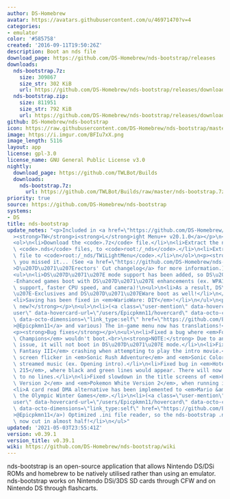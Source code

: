 ```yaml
---
author: DS-Homebrew
avatar: https://avatars.githubusercontent.com/u/46971470?v=4
categories:
- emulator
color: '#585758'
created: '2016-09-11T19:50:26Z'
description: Boot an nds file
download_page: https://github.com/DS-Homebrew/nds-bootstrap/releases
downloads:
  nds-bootstrap.7z:
    size: 309867
    size_str: 302 KiB
    url: https://github.com/DS-Homebrew/nds-bootstrap/releases/download/v0.39.1/nds-bootstrap.7z
  nds-bootstrap.zip:
    size: 811951
    size_str: 792 KiB
    url: https://github.com/DS-Homebrew/nds-bootstrap/releases/download/v0.39.1/nds-bootstrap.zip
github: DS-Homebrew/nds-bootstrap
icon: https://raw.githubusercontent.com/DS-Homebrew/nds-bootstrap/master/retail/assets/icon.bmp
image: https://i.imgur.com/BFIu7xX.png
image_length: 5116
layout: app
license: gpl-3.0
license_name: GNU General Public License v3.0
nightly:
  download_page: https://github.com/TWLBot/Builds
  downloads:
    nds-bootstrap.7z:
      url: https://github.com/TWLBot/Builds/raw/master/nds-bootstrap.7z
priority: true
source: https://github.com/DS-Homebrew/nds-bootstrap
systems:
- DS
title: nds-bootstrap
update_notes: "<p>Included in <a href=\"https://github.com/DS-Homebrew/TWiLightMenu/releases/tag/v20.1.0\"\
  ><strong>TW</strong>i<strong>L</strong>ight Menu++ v20.1.0</a></p>\n<p>Instructions:</p>\n\
  <ol>\n<li>Download the <code>.7z</code> file.</li>\n<li>Extract the nds-bootstrap\
  \ <code>.nds</code> files, to <code>root:/_nds</code>.</li>\n<li>Extract the <code>.ver</code>\
  \ file to <code>root:/_nds/TWiLightMenu</code>.</li>\n</ol>\n<p><strong>In case\
  \ you missed it... (See <a href=\"https://github.com/DS-Homebrew/nds-bootstrap/releases/tag/v0.39.0\"\
  >D\u207D\u2071\u207Erectors' Cut changelog</a> for more information.)</strong></p>\n\
  <ul>\n<li>DS\u207D\u2071\u207E mode support has been added, so DS\u207D\u2071\u207E\
  -Enhanced games boot with DS\u207D\u2071\u207E enhancements (ex. WPA1/2 network\
  \ support, faster CPU speed, and camera)!\n<ul>\n<li>As a result, DS\u207D\u2071\
  \u207E-Exclusives and DS\u207D\u2071\u207EWare boot as well!</li>\n</ul>\n</li>\n\
  <li>Saving has been fixed in <em>WarioWare: DIY</em>!</li>\n</ul>\n<p><strong>What's\
  \ new?</strong></p>\n<ul>\n<li>(<a class=\"user-mention\" data-hovercard-type=\"\
  user\" data-hovercard-url=\"/users/Epicpkmn11/hovercard\" data-octo-click=\"hovercard-link-click\"\
  \ data-octo-dimensions=\"link_type:self\" href=\"https://github.com/Epicpkmn11\"\
  >@Epicpkmn11</a> and various) The in-game menu now has translations!</li>\n</ul>\n\
  <p><strong>Bug fixes</strong></p>\n<ul>\n<li>Fixed a bug where <em>Fossil Fighters\
  \ Champions</em> wouldn't boot.<br>\n<strong>NOTE:</strong> Due to an AP-related\
  \ issue, it will not boot in DS\u207D\u2071\u207E mode.</li>\n<li>Fixed <em>Final\
  \ Fantasy III</em> crashing when attempting to play the intro movie.</li>\n<li>Fixed\
  \ screen flicker in <em>Sonic Rush Adventure</em> and <em>Sonic Colors</em> during\
  \ streamed music (ex. Opening intro).</li>\n<li>Fixed bug in <em>Hotel Dusk: Room\
  \ 215</em>, where black and green lines would appear. There will now be minimal\
  \ to no lines.</li>\n<li>Fixed slowdown in the title screens of <em>Pokemon Black\
  \ Version 2</em> and <em>Pokemon White Version 2</em>, when running in DS mode.</li>\n\
  <li>A card read DMA alternative has been implemented to <em>Mario &amp; Sonic at\
  \ the Olympic Winter Games</em>.</li>\n<li>(<a class=\"user-mention\" data-hovercard-type=\"\
  user\" data-hovercard-url=\"/users/Epicpkmn11/hovercard\" data-octo-click=\"hovercard-link-click\"\
  \ data-octo-dimensions=\"link_type:self\" href=\"https://github.com/Epicpkmn11\"\
  >@Epicpkmn11</a>) Optimized .ini file reader, so the nds-bootstrap .nds file is\
  \ now cut in almost half!</li>\n</ul>"
updated: '2021-05-03T23:55:41Z'
version: v0.39.1
version_title: v0.39.1
wiki: https://github.com/DS-Homebrew/nds-bootstrap/wiki
---
```

nds-bootstrap is an open-source application that allows Nintendo DS/DSi ROMs and homebrew to be natively utilised rather than using an emulator. nds-bootstrap works on Nintendo DSi/3DS SD cards through CFW and on Nintendo DS through flashcarts.